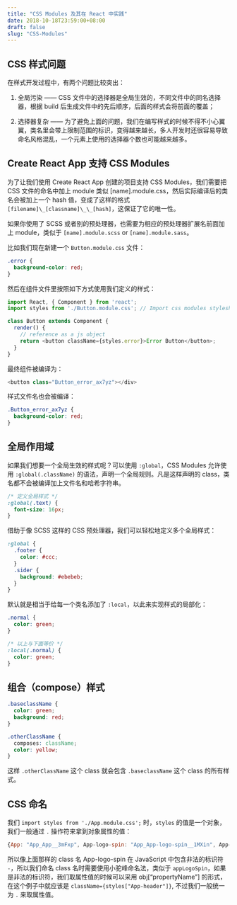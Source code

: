 ```yaml
---
title: "CSS Modules 及其在 React 中实践"
date: 2018-10-18T23:59:00+08:00
draft: false
slug: "CSS-Modules"
---
```


## CSS 样式问题

在样式开发过程中，有两个问题比较突出：

1. 全局污染 —— CSS 文件中的选择器是全局生效的，不同文件中的同名选择器，根据 build 后生成文件中的先后顺序，后面的样式会将前面的覆盖；

2. 选择器复杂 —— 为了避免上面的问题，我们在编写样式的时候不得不小心翼翼，类名里会带上限制范围的标识，变得越来越长，多人开发时还很容易导致命名风格混乱，一个元素上使用的选择器个数也可能越来越多。

## Create React App 支持 CSS Modules

为了让我们使用 Create React App 创建的项目支持 CSS Modules，我们需要把 CSS 文件的命名中加上 module 类似 [name].module.css，然后实际编译后的类名会被加上一个 hash 值，变成了这样的格式 `[filename]\_[classname]\_\_[hash]`，这保证了它的唯一性。

如果你使用了 SCSS 或者别的预处理器，也需要为相应的预处理器扩展名前面加上 module，类似于 `[name].module.scss` or `[name].module.sass`。

比如我们现在新建一个 `Button.module.css` 文件：

```css
.error {
  background-color: red;
}
```

然后在组件文件里按照如下方式使用我们定义的样式：

```js
import React, { Component } from 'react';
import styles from './Button.module.css'; // Import css modules stylesheet as styles

class Button extends Component {
  render() {
    // reference as a js object
    return <button className={styles.error}>Error Button</button>;
  }
}
```

最终组件被编译为：

```js
<button class="Button_error_ax7yz"></div>
```

样式文件名也会被编译：

```css
.Button_error_ax7yz {
  background-color: red;
}
```

## 全局作用域

如果我们想要一个全局生效的样式呢？可以使用 `:global`，CSS Modules 允许使用 `:global(.className)` 的语法，声明一个全局规则。凡是这样声明的 class，类名都不会被编译加上文件名和哈希字符串。

```css
/* 定义全局样式 */
:global(.text) {
  font-size: 16px;
}
```

借助于像 SCSS 这样的 CSS 预处理器，我们可以轻松地定义多个全局样式：

```scss
:global {
  .footer {
    color: #ccc;
  }
  .sider {
    background: #ebebeb;
  }
}
```

默认就是相当于给每一个类名添加了 `:local`，以此来实现样式的局部化：

```css
.normal {
  color: green;
}

/* 以上与下面等价 */
:local(.normal) {
  color: green;
}
```

## 组合（compose）样式

```css
.baseclassName {
  color: green;
  background: red;
}

.otherClassName {
  composes: className;
  color: yellow;
}
```

这样 `.otherClassName` 这个 class 就会包含 `.baseclassName` 这个 class 的所有样式。

## CSS 命名

我们 `import styles from './App.module.css';` 时，`styles` 的值是一个对象，我们一般通过 `.` 操作符来拿到对象属性的值：

```js
{App: "App_App__3mFxp", App-logo-spin: "App_App-logo-spin__1MXin", App-header: "App_App-header__2SAu8", App-link: "App_App-link__3bOgN"}
```

所以像上面那样的 class 名 App-logo-spin 在 JavaScript 中包含非法的标识符 `-`，所以我们命名 class 名时需要使用小驼峰命名法，类似于 `appLogoSpin`，如果是非法的标识符，我们取属性值的时候可以采用 obj[“propertyName”] 的形式，在这个例子中就应该是 `className={styles["App-header"]}`, 不过我们一般统一为 `.` 来取属性值。
